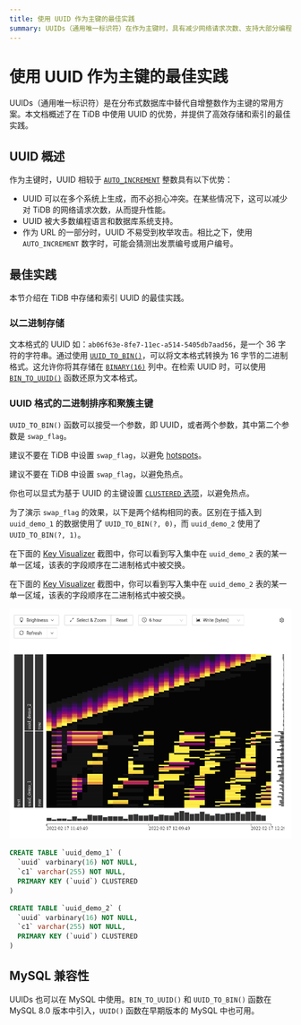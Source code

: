 ```yaml
---
title: 使用 UUID 作为主键的最佳实践
summary: UUIDs（通用唯一标识符）在作为主键时，具有减少网络请求次数、支持大部分编程语言和数据库、以及防止枚举攻击等优点。建议将 UUID 以二进制格式存储在 `BINARY(16)` 列中。同时，建议避免在 TiDB 中设置 `swap_flag` 以防热点。UUIDs 也兼容 MySQL。
---
```


# 使用 UUID 作为主键的最佳实践

UUIDs（通用唯一标识符）是在分布式数据库中替代自增整数作为主键的常用方案。本文档概述了在 TiDB 中使用 UUID 的优势，并提供了高效存储和索引的最佳实践。

## UUID 概述

作为主键时，UUID 相较于 [`AUTO_INCREMENT`](/auto-increment.md) 整数具有以下优势：

- UUID 可以在多个系统上生成，而不必担心冲突。在某些情况下，这可以减少对 TiDB 的网络请求次数，从而提升性能。
- UUID 被大多数编程语言和数据库系统支持。
- 作为 URL 的一部分时，UUID 不易受到枚举攻击。相比之下，使用 `AUTO_INCREMENT` 数字时，可能会猜测出发票编号或用户编号。

## 最佳实践

本节介绍在 TiDB 中存储和索引 UUID 的最佳实践。

### 以二进制存储

文本格式的 UUID 如：`ab06f63e-8fe7-11ec-a514-5405db7aad56`，是一个 36 字符的字符串。通过使用 [`UUID_TO_BIN()`](/functions-and-operators/miscellaneous-functions.md#uuid_to_bin)，可以将文本格式转换为 16 字节的二进制格式。这允许你将其存储在 [`BINARY(16)`](/data-type-string.md#binary-type) 列中。在检索 UUID 时，可以使用 [`BIN_TO_UUID()`](/functions-and-operators/miscellaneous-functions.md#bin_to_uuid) 函数还原为文本格式。

### UUID 格式的二进制排序和聚簇主键

`UUID_TO_BIN()` 函数可以接受一个参数，即 UUID，或者两个参数，其中第二个参数是 `swap_flag`。

<CustomContent platform="tidb">

建议不要在 TiDB 中设置 `swap_flag`，以避免 [hotspots](/best-practices/high-concurrency-best-practices.md)。

</CustomContent>

<CustomContent platform="tidb-cloud">

建议不要在 TiDB 中设置 `swap_flag`，以避免热点。

</CustomContent>

你也可以显式为基于 UUID 的主键设置 [`CLUSTERED` 选项](/clustered-indexes.md)，以避免热点。

为了演示 `swap_flag` 的效果，以下是两个结构相同的表。区别在于插入到 `uuid_demo_1` 的数据使用了 `UUID_TO_BIN(?, 0)`，而 `uuid_demo_2` 使用了 `UUID_TO_BIN(?, 1)`。

<CustomContent platform="tidb">

在下面的 [Key Visualizer](/dashboard/dashboard-key-visualizer.md) 截图中，你可以看到写入集中在 `uuid_demo_2` 表的某一单一区域，该表的字段顺序在二进制格式中被交换。

</CustomContent>

<CustomContent platform="tidb-cloud">

在下面的 [Key Visualizer](/tidb-cloud/tune-performance.md#key-visualizer) 截图中，你可以看到写入集中在 `uuid_demo_2` 表的某一单一区域，该表的字段顺序在二进制格式中被交换。

</CustomContent>

![Key Visualizer](/media/best-practices/uuid_keyviz.png)

```sql
CREATE TABLE `uuid_demo_1` (
  `uuid` varbinary(16) NOT NULL,
  `c1` varchar(255) NOT NULL,
  PRIMARY KEY (`uuid`) CLUSTERED
)
```

```sql
CREATE TABLE `uuid_demo_2` (
  `uuid` varbinary(16) NOT NULL,
  `c1` varchar(255) NOT NULL,
  PRIMARY KEY (`uuid`) CLUSTERED
)
```

## MySQL 兼容性

UUIDs 也可以在 MySQL 中使用。`BIN_TO_UUID()` 和 `UUID_TO_BIN()` 函数在 MySQL 8.0 版本中引入，`UUID()` 函数在早期版本的 MySQL 中也可用。